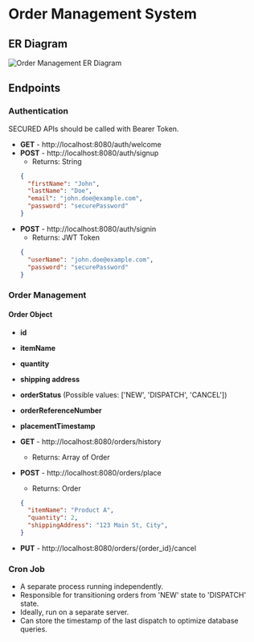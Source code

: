 # Order Management System

## ER Diagram
![Order Management ER Diagram](https://github.com/jmbp1999/order-management/assets/108087237/52349cff-ccc3-47d5-b9de-b2ba2e50dd68)

## Endpoints

### Authentication
SECURED APIs should be called with Bearer Token.

- **GET** - http://localhost:8080/auth/welcome
- **POST** - http://localhost:8080/auth/signup
  - Returns: String
  ```json
  {
    "firstName": "John",
    "lastName": "Doe",
    "email": "john.doe@example.com",
    "password": "securePassword"
  }
  ```
- **POST** - http://localhost:8080/auth/signin
  - Returns: JWT Token
  ```json
  {
    "userName": "john.doe@example.com",
    "password": "securePassword"
  }
  ```

### Order Management

#### Order Object
- **id**
- **itemName**
- **quantity**
- **shipping address**
- **orderStatus** (Possible values: ['NEW', 'DISPATCH', 'CANCEL'])
- **orderReferenceNumber**
- **placementTimestamp**

- **GET** - http://localhost:8080/orders/history
  - Returns: Array of Order
- **POST** - http://localhost:8080/orders/place
  - Returns: Order
  ```json
  {
    "itemName": "Product A",
    "quantity": 2,
    "shippingAddress": "123 Main St, City",
  }
  ```
- **PUT** - http://localhost:8080/orders/{order_id}/cancel

### Cron Job

- A separate process running independently.
- Responsible for transitioning orders from 'NEW' state to 'DISPATCH' state.
- Ideally, run on a separate server.
- Can store the timestamp of the last dispatch to optimize database queries.
